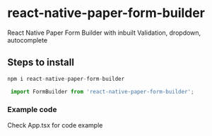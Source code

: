 # react-native-paper-form-builder

React Native Paper Form Builder with inbuilt Validation, dropdown, autocomplete

## Steps to install

```javascript
npm i react-native-paper-form-builder
```

```javascript
 import FormBuilder from 'react-native-paper-form-builder';
```

### Example code
Check App.tsx for code example
